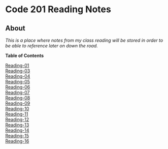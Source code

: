 # Code 201 Reading Notes  

## __About__  

_This is a place where notes from my class reading will be stored in order to be able to reference later on down the road._

**Table of Contents**  

[Reading-01](reading-notes-01.md)  
[Reading-03](reading-notes03.md)   
[Reading-04]()  
[Reading-05]()  
[Reading-06]()  
[Reading-07]()  
[Reading-08]()  
[Reading-09]()  
[Reading-10]()  
[Reading-11]()  
[Reading-12]()  
[Reading-13]()  
[Reading-14]()  
[Reading-15]()  
[Reading-16]()  

